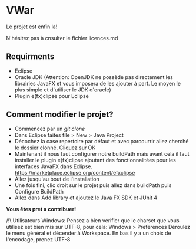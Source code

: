 # VWar

Le projet est enfin la!

N'hésitez pas à cnsulter le fichier licences.md

## Requirments

- Eclipse
- Oracle JDK (Attention: OpenJDK ne possède pas directement les librairies JavaFX et vous imposera de les ajouter à part. Le moyen le plus simple et d'utiliser le JDK d'oracle)
- Plugin e(fx)clipse pour Eclipse

## Comment modifier le projet?
  * Commencez par un *git clone*
  * Dans Eclipse faites file > New > Java Project
  * Décochez la case repertoire par défaut et avec parcourrir allez cherché le dossier clonné. Cliquez sur OK
  * Maintenant il nous faut configurer notre buildPath mais avant cela il faut installer le plugin e(fx)clipse ajoutant des fonctionnalitées pour les interfaces JavaFX dans Eclipse. https://marketplace.eclipse.org/content/efxclipse
  * Allez jusqu'au bout de l'installation
  * Une fois fini, clic droit sur le projet puis allez dans buildPath puis Configure BuildPath
  * Allez dans Add library et ajoutez le Java FX SDK et JUnit 4
  
**Vous êtes pret a contribuer!**
 
/!\ Utilisateurs Windows:
Pensez a bien verifier que le charset que vous utilisez est bien mis sur UTF-8, pour cela: Windows > Preferences   Déroulez le menu général et décender à Workspace. En bas il y a un choix de l'encodage, prenez UTF-8 
  
